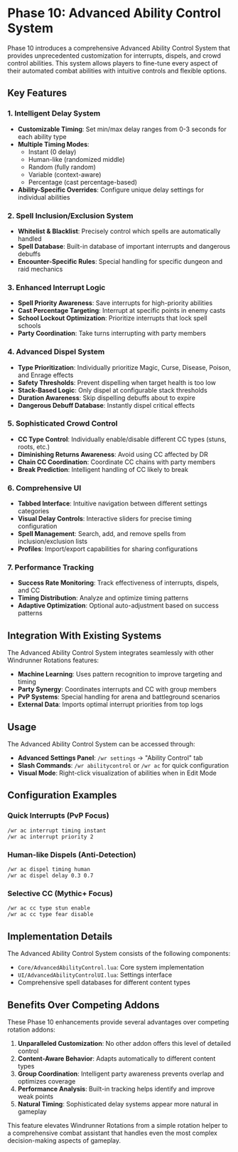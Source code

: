 # Phase 10: Advanced Ability Control System

Phase 10 introduces a comprehensive Advanced Ability Control System that provides unprecedented customization for interrupts, dispels, and crowd control abilities. This system allows players to fine-tune every aspect of their automated combat abilities with intuitive controls and flexible options.

## Key Features

### 1. Intelligent Delay System
- **Customizable Timing**: Set min/max delay ranges from 0-3 seconds for each ability type
- **Multiple Timing Modes**:
  - Instant (0 delay)
  - Human-like (randomized middle)
  - Random (fully random)
  - Variable (context-aware)
  - Percentage (cast percentage-based)
- **Ability-Specific Overrides**: Configure unique delay settings for individual abilities

### 2. Spell Inclusion/Exclusion System
- **Whitelist & Blacklist**: Precisely control which spells are automatically handled
- **Spell Database**: Built-in database of important interrupts and dangerous debuffs
- **Encounter-Specific Rules**: Special handling for specific dungeon and raid mechanics

### 3. Enhanced Interrupt Logic
- **Spell Priority Awareness**: Save interrupts for high-priority abilities
- **Cast Percentage Targeting**: Interrupt at specific points in enemy casts
- **School Lockout Optimization**: Prioritize interrupts that lock spell schools
- **Party Coordination**: Take turns interrupting with party members

### 4. Advanced Dispel System
- **Type Prioritization**: Individually prioritize Magic, Curse, Disease, Poison, and Enrage effects
- **Safety Thresholds**: Prevent dispelling when target health is too low
- **Stack-Based Logic**: Only dispel at configurable stack thresholds
- **Duration Awareness**: Skip dispelling debuffs about to expire
- **Dangerous Debuff Database**: Instantly dispel critical effects

### 5. Sophisticated Crowd Control
- **CC Type Control**: Individually enable/disable different CC types (stuns, roots, etc.)
- **Diminishing Returns Awareness**: Avoid using CC affected by DR
- **Chain CC Coordination**: Coordinate CC chains with party members
- **Break Prediction**: Intelligent handling of CC likely to break

### 6. Comprehensive UI
- **Tabbed Interface**: Intuitive navigation between different settings categories
- **Visual Delay Controls**: Interactive sliders for precise timing configuration
- **Spell Management**: Search, add, and remove spells from inclusion/exclusion lists
- **Profiles**: Import/export capabilities for sharing configurations

### 7. Performance Tracking
- **Success Rate Monitoring**: Track effectiveness of interrupts, dispels, and CC
- **Timing Distribution**: Analyze and optimize timing patterns
- **Adaptive Optimization**: Optional auto-adjustment based on success patterns

## Integration With Existing Systems

The Advanced Ability Control System integrates seamlessly with other Windrunner Rotations features:

- **Machine Learning**: Uses pattern recognition to improve targeting and timing
- **Party Synergy**: Coordinates interrupts and CC with group members
- **PvP Systems**: Special handling for arena and battleground scenarios
- **External Data**: Imports optimal interrupt priorities from top logs

## Usage

The Advanced Ability Control System can be accessed through:

- **Advanced Settings Panel**: `/wr settings` → "Ability Control" tab
- **Slash Commands**: `/wr abilitycontrol` or `/wr ac` for quick configuration
- **Visual Mode**: Right-click visualization of abilities when in Edit Mode

## Configuration Examples

### Quick Interrupts (PvP Focus)
```
/wr ac interrupt timing instant
/wr ac interrupt priority 2
```

### Human-like Dispels (Anti-Detection)
```
/wr ac dispel timing human
/wr ac dispel delay 0.3 0.7
```

### Selective CC (Mythic+ Focus)
```
/wr ac cc type stun enable
/wr ac cc type fear disable
```

## Implementation Details

The Advanced Ability Control System consists of the following components:

- `Core/AdvancedAbilityControl.lua`: Core system implementation
- `UI/AdvancedAbilityControlUI.lua`: Settings interface
- Comprehensive spell databases for different content types

## Benefits Over Competing Addons

These Phase 10 enhancements provide several advantages over competing rotation addons:

1. **Unparalleled Customization**: No other addon offers this level of detailed control
2. **Content-Aware Behavior**: Adapts automatically to different content types
3. **Group Coordination**: Intelligent party awareness prevents overlap and optimizes coverage
4. **Performance Analysis**: Built-in tracking helps identify and improve weak points
5. **Natural Timing**: Sophisticated delay systems appear more natural in gameplay

This feature elevates Windrunner Rotations from a simple rotation helper to a comprehensive combat assistant that handles even the most complex decision-making aspects of gameplay.